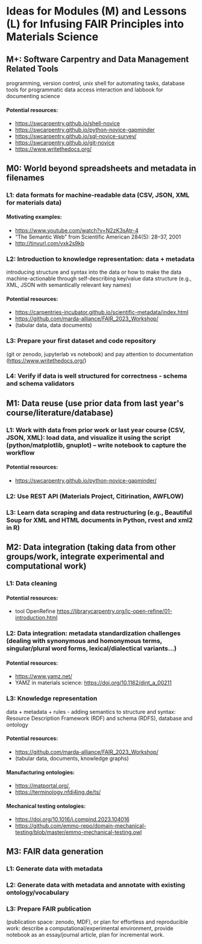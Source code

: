 # Ideas for Modules (M) and Lessons (L) for Infusing FAIR Principles into Materials Science

## M+: Software Carpentry and Data Management Related Tools

programming, version control, unix shell for automating tasks, database tools for programmatic data access interaction and  labbook for documenting science

#### Potential resources: 

- https://swcarpentry.github.io/shell-novice
- https://swcarpentry.github.io/python-novice-gapminder
- https://swcarpentry.github.io/sql-novice-survey/
- https://swcarpentry.github.io/git-novice
- https://www.writethedocs.org/

## M0: World beyond spreadsheets and metadata in filenames 

### L1: data formats for machine-readable data (CSV, JSON, XML for materials data)

#### Motivating examples:
- https://www.youtube.com/watch?v=N2zK3sAtr-4
- “The Semantic Web” from Scientific American 284(5): 28–37, 2001
- http://tinyurl.com/vxk2s9kb
 
### L2: Introduction to knowledge representation: data + metadata

introducing structure and syntax into the data or how to make the data machine-actionable through self-describing key/value data structure (e.g., XML, JSON with semantically relevant key names)

#### Potential resources: 

- https://carpentries-incubator.github.io/scientific-metadata/index.html
- https://github.com/marda-alliance/FAIR_2023_Workshop/ 
- (tabular data, data documents)

### L3: Prepare your first dataset and code repository 

(git or zenodo, jupyterlab vs notebook) and pay attention to documentation (https://www.writethedocs.org/)

### L4: Verify if data is well structured for correctness - schema and schema validators


## M1: Data reuse (use prior data from last year's course/literature/database) 

### L1: Work with data from prior work or last year course (CSV, JSON, XML): load data, and visualize it using the script (python/matplotlib, gnuplot) – write notebook to capture the workflow 

#### Potential resources:

- https://swcarpentry.github.io/python-novice-gapminder/

### L2: Use REST API (Materials Project, Citirination, AWFLOW)

### L3: Learn data scraping and data restructuring (e.g., Beautiful Soup for XML and HTML documents in Python, rvest and xml2 in R) 

## M2: Data integration (taking data from other groups/work, integrate experimental and computational work)

### L1: Data cleaning

#### Potential resources:

- tool OpenRefine https://librarycarpentry.org/lc-open-refine/01-introduction.html

### L2: Data integration: metadata standardization challenges (dealing with synonymous and homonymous terms, singular/plural word forms, lexical/dialectical variants...)

#### Potential resources:

- https://www.yamz.net/ 
- YAMZ in materials science: https://doi.org/10.1162/dint_a_00211

### L3: Knowledge representation

data + metadata + rules - adding semantics to structure and syntax: Resource Description Framework (RDF) and schema (RDFS), database and ontology

#### Potential resources:

- https://github.com/marda-alliance/FAIR_2023_Workshop/ 
- (tabular data, documents, knowledge graphs)

#### Manufacturing ontologies:

- https://matportal.org/, 
- https://terminology.nfdi4ing.de/ts/

#### Mechanical testing ontologies:

- https://doi.org/10.1016/j.compind.2023.104016
- https://github.com/emmo-repo/domain-mechanical-testing/blob/master/emmo-mechanical-testing.owl

## M3: FAIR data generation 

### L1: Generate data with metadata 

### L2: Generate data with metadata and annotate with existing ontology/vocabulary

### L3: Prepare FAIR publication 

(publication space: zenodo, MDF), or plan for effortless and reproducible work: describe a computational/experimental environment, provide notebook as an essay/journal article, plan for incremental work.
